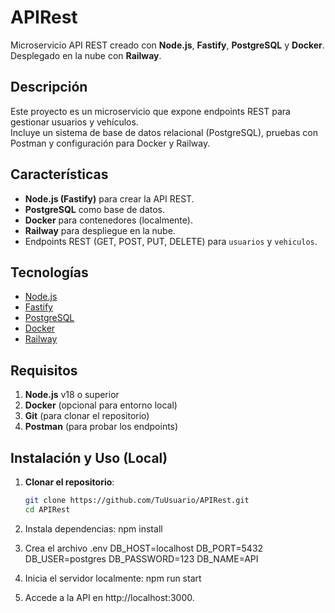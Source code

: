 # APIRest

Microservicio API REST creado con **Node.js**, **Fastify**, **PostgreSQL** y **Docker**.  
Desplegado en la nube con **Railway**.

## Descripción

Este proyecto es un microservicio que expone endpoints REST para gestionar usuarios y vehículos.  
Incluye un sistema de base de datos relacional (PostgreSQL), pruebas con Postman y configuración para Docker y Railway.

## Características

- **Node.js (Fastify)** para crear la API REST.
- **PostgreSQL** como base de datos.
- **Docker** para contenedores (localmente).
- **Railway** para despliegue en la nube.
- Endpoints REST (GET, POST, PUT, DELETE) para `usuarios` y `vehiculos`.

## Tecnologías

- [Node.js](https://nodejs.org/)
- [Fastify](https://www.fastify.io/)
- [PostgreSQL](https://www.postgresql.org/)
- [Docker](https://www.docker.com/)
- [Railway](https://railway.app/)

## Requisitos

1. **Node.js** v18 o superior
2. **Docker** (opcional para entorno local)
3. **Git** (para clonar el repositorio)
4. **Postman** (para probar los endpoints)

## Instalación y Uso (Local)

1. **Clonar el repositorio**:
   ```bash
   git clone https://github.com/TuUsuario/APIRest.git
   cd APIRest

2. Instala dependencias:
   npm install

3. Crea el archivo .env
   DB_HOST=localhost
   DB_PORT=5432
   DB_USER=postgres
   DB_PASSWORD=123
   DB_NAME=API

4. Inicia el servidor localmente:
   npm run start

5. Accede a la API en http://localhost:3000.



